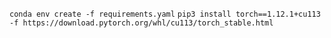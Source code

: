 `conda env create -f requirements.yaml`
`pip3 install torch==1.12.1+cu113 -f https://download.pytorch.org/whl/cu113/torch_stable.html`